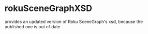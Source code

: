 # rokuSceneGraphXSD
provides an updated version of Roku SceneGraph's xsd, because the published one is out of date
